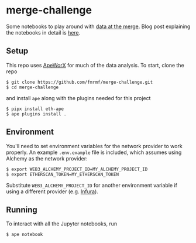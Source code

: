 # merge-challenge

Some notebooks to play around with [data at the merge](https://esp.ethereum.foundation/merge-data-challenge). Blog post explaining the notebooks in detail is [here](https://hackmd.io/@fmrmf/HyFXVQdVo).


## Setup

This repo uses [ApeWorX](https://github.com/ApeWorX/ape) for much of the data analysis. To start, clone the repo

```
$ git clone https://github.com/fmrmf/merge-challenge.git
$ cd merge-challenge
```

and install `ape` along with the plugins needed for this project

```
$ pipx install eth-ape
$ ape plugins install .
```

## Environment

You'll need to set environment variables for the network provider to work properly. An example `.env.example` file is included, which assumes using Alchemy as the network provider:

```
$ export WEB3_ALCHEMY_PROJECT_ID=MY_ALCHEMY_PROJECT_ID
$ export ETHERSCAN_TOKEN=MY_ETHERSCAN_TOKEN
```

Substitute `WEB3_ALCHEMY_PROJECT_ID` for another environment variable if using a different provider (e.g. [Infura](https://github.com/ApeWorX/ape-infura#quick-usage)).


## Running

To interact with all the Jupyter notebooks, run

```
$ ape notebook
```
